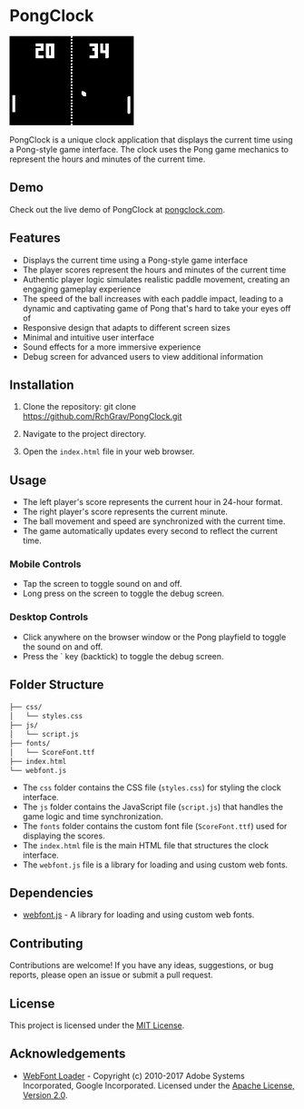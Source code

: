 # PongClock

![PongClock Demo](./assets/pongclock-demo.gif)

PongClock is a unique clock application that displays the current time using a Pong-style game interface. The clock uses the Pong game mechanics to represent the hours and minutes of the current time.

## Demo

Check out the live demo of PongClock at [pongclock.com](https://pongclock.com).

## Features

- Displays the current time using a Pong-style game interface
- The player scores represent the hours and minutes of the current time
- Authentic player logic simulates realistic paddle movement, creating an engaging gameplay experience
- The speed of the ball increases with each paddle impact, leading to a dynamic and captivating game of Pong that's hard to take your eyes off of
- Responsive design that adapts to different screen sizes
- Minimal and intuitive user interface
- Sound effects for a more immersive experience
- Debug screen for advanced users to view additional information

## Installation

1. Clone the repository:
git clone https://github.com/RchGrav/PongClock.git

2. Navigate to the project directory.

3. Open the `index.html` file in your web browser.

## Usage

- The left player's score represents the current hour in 24-hour format.
- The right player's score represents the current minute.
- The ball movement and speed are synchronized with the current time.
- The game automatically updates every second to reflect the current time.

### Mobile Controls
- Tap the screen to toggle sound on and off.
- Long press on the screen to toggle the debug screen.

### Desktop Controls
- Click anywhere on the browser window or the Pong playfield to toggle the sound on and off.
- Press the \` key (backtick) to toggle the debug screen.

## Folder Structure
```PongClock/
├── css/
│   └── styles.css
├── js/
│   └── script.js
├── fonts/
│   └── ScoreFont.ttf
├── index.html
└── webfont.js
```

- The `css` folder contains the CSS file (`styles.css`) for styling the clock interface.
- The `js` folder contains the JavaScript file (`script.js`) that handles the game logic and time synchronization.
- The `fonts` folder contains the custom font file (`ScoreFont.ttf`) used for displaying the scores.
- The `index.html` file is the main HTML file that structures the clock interface.
- The `webfont.js` file is a library for loading and using custom web fonts.

## Dependencies

- [webfont.js](https://github.com/typekit/webfontloader) - A library for loading and using custom web fonts.

## Contributing

Contributions are welcome! If you have any ideas, suggestions, or bug reports, please open an issue or submit a pull request.

## License

This project is licensed under the [MIT License](LICENSE).

## Acknowledgements

- [WebFont Loader](https://github.com/typekit/webfontloader) - Copyright (c) 2010-2017 Adobe Systems Incorporated, Google Incorporated. Licensed under the [Apache License, Version 2.0](https://github.com/typekit/webfontloader/blob/master/LICENSE).


